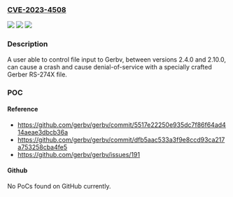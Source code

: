 ### [CVE-2023-4508](https://cve.mitre.org/cgi-bin/cvename.cgi?name=CVE-2023-4508)
![](https://img.shields.io/static/v1?label=Product&message=gerbv&color=blue)
![](https://img.shields.io/static/v1?label=Version&message=2.4.0%3C%202.10.0%20&color=brighgreen)
![](https://img.shields.io/static/v1?label=Vulnerability&message=CWE-824%20Access%20of%20Uninitialized%20Pointer&color=brighgreen)

### Description

A user able to control file input to Gerbv, between versions 2.4.0 and 2.10.0, can cause a crash and cause denial-of-service with a specially crafted Gerber RS-274X file.

### POC

#### Reference
- https://github.com/gerbv/gerbv/commit/5517e22250e935dc7f86f64ad414aeae3dbcb36a
- https://github.com/gerbv/gerbv/commit/dfb5aac533a3f9e8ccd93ca217a753258cba4fe5
- https://github.com/gerbv/gerbv/issues/191

#### Github
No PoCs found on GitHub currently.

